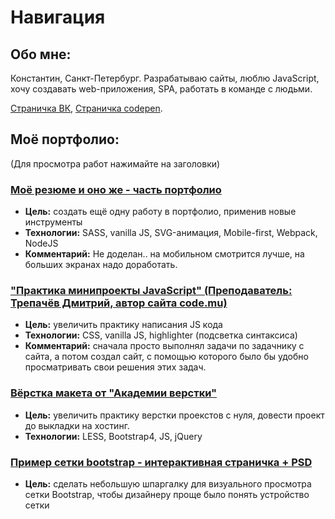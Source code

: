 # Навигация

## Обо мне:

Константин, Санкт-Петербург. Разрабатываю сайты, люблю JavaScript, хочу создавать web-приложения, SPA, работать в команде с людьми.

[Страничка ВК](https://vk.com/cyberpunk10), [Страничка codepen](https://codepen.io/CyberPunk10).

## Моё портфолио:
(Для просмотра работ нажимайте на заголовки)
  
### [Моё резюме и оно же - часть портфолио](https://cyberpunk10.github.io/resume_CyberPunk10/dist "Моё резюме, перейти на сайт")
  - **Цель:** создать ещё одну работу в портфолио, применив новые инструменты
  - **Технологии:** SASS, vanilla JS, SVG-анимация, Mobile-first, Webpack, NodeJS
  - **Комментарий:** Не доделан.. на мобильном смотрится лучше, на больших экранах надо доработать. 
  
### ["Практика минипроекты JavaScript" (Преподаватель: Трепачёв Дмитрий, автор сайта code.mu)](https://cyberpunk10.github.io/trainingProject__Practics-JS_code.mu/. "Практика минипроекты JavaScript, перейти на сайт")
  - **Цель:** увеличить практику написания JS кода
  - **Технологии:** CSS, vanilla JS, highlighter (подсветка синтаксиса)
  - **Комментарий:** сначала просто выполнял задачи по задачнику с сайта, а потом создал сайт, с помощью которого было бы удобно просматривать свои решения этих задач.

### [Вёрстка макета от "Академии верстки"](https://cyberpunk10.github.io/trainingProject__plaster_Glo "Перейти на сайт")
  - **Цель:** увеличить практику верстки проекстов с нуля, довести проект до выкладки на хостинг.
  - **Технологии:** LESS, Bootstrap4, JS, jQuery

### [Пример сетки bootstrap - интерактивная страничка + PSD](https://cyberpunk10.github.io/Example-Grid-Bootsrap/. "Пример сетки Bootstrap, перейти на сайт")
  - **Цель:** сделать небольшую шпаргалку для визуального просмотра сетки Bootstrap, чтобы дизайнеру проще было понять устройство сетки



 
